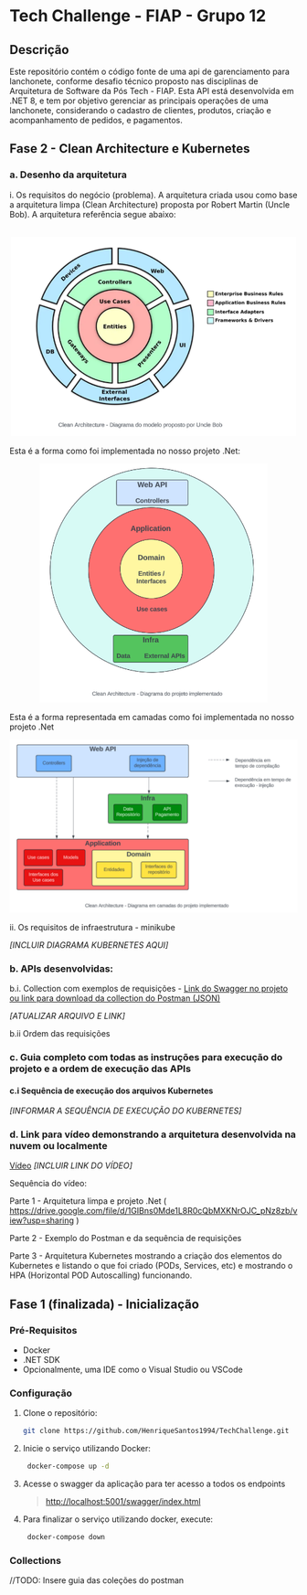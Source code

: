 # Tech Challenge - FIAP - Grupo 12

## Descrição
Este repositório contém o código fonte de uma api de garenciamento para lanchonete, conforme desafio técnico proposto nas disciplinas de Arquitetura de Software da Pós Tech - FIAP. Esta API está desenvolvida em .NET 8, e tem por objetivo gerenciar as principais operações de uma lanchonete, considerando o cadastro de clientes, produtos, criação e acompanhamento de pedidos, e pagamentos.

## Fase 2 - Clean Architecture e Kubernetes

### a. Desenho da arquitetura 

i. Os requisitos do negócio (problema).
A arquitetura criada usou como base a arquitetura limpa (Clean Architecture) proposta por Robert Martin (Uncle Bob). A arquitetura referência segue abaixo:

<p align="center">
  &nbsp;&nbsp;&nbsp;&nbsp;&nbsp;&nbsp;&nbsp;&nbsp;&nbsp;&nbsp;&nbsp;&nbsp;&nbsp;&nbsp;&nbsp;&nbsp;&nbsp;&nbsp;&nbsp;&nbsp;&nbsp;&nbsp;&nbsp;&nbsp;&nbsp;&nbsp;<img src="Documentação/CleanArchitecture/Clean1.png" width="500"/>
</p>

Esta é a forma como foi implementada no nosso projeto .Net:

<p align="center">
  <img src="Documentação/CleanArchitecture/Clean2.png" width="400"/>
</p>

Esta é a forma representada em camadas como foi implementada no nosso projeto .Net

<p align="center">
  <img src="Documentação/CleanArchitecture/Clean3.png" width="700"/>
</p>

ii. Os requisitos de infraestrutura - minikube

*[INCLUIR DIAGRAMA KUBERNETES AQUI]*

### b. APIs desenvolvidas:
b.i. Collection com exemplos de requisições - [Link do Swagger no projeto ou link para download da collection do Postman (JSON)](Documentação/Postman/FIAP.TechChallenge.ByteMeBurguer.API.postman_collection.json)

*[ATUALIZAR ARQUIVO E LINK]*

b.ii Ordem das requisições

### c. Guia completo com todas as instruções para execução do projeto e a ordem de execução das APIs
#### c.i Sequência de execução dos arquivos Kubernetes
*[INFORMAR A SEQUÊNCIA DE EXECUÇÃO DO KUBERNETES]*

### d. Link para vídeo demonstrando a arquitetura desenvolvida na nuvem ou localmente
[Vídeo](www.youtube.com)
*[INCLUIR LINK DO VÍDEO]*

Sequência do vídeo:

Parte 1 - Arquitetura limpa e projeto .Net ( https://drive.google.com/file/d/1GIBns0Mde1L8R0cQbMXKNrOJC_pNz8zb/view?usp=sharing )

Parte 2 - Exemplo do Postman e da sequência de requisições

Parte 3 - Arquitetura Kubernetes mostrando a criação dos elementos do Kubernetes e listando o que foi criado (PODs, Services, etc) e mostrando o HPA (Horizontal POD Autoscalling) funcionando.

## Fase 1 (finalizada) - Inicialização

### Pré-Requisitos
- Docker
- .NET SDK
- Opcionalmente, uma IDE como o Visual Studio ou VSCode


### Configuração
1. Clone o repositório:
   ```bash
   git clone https://github.com/HenriqueSantos1994/TechChallenge.git
    ```

2. Inicie o serviço utilizando Docker:

   ```bash
    docker-compose up -d
   ```

3. Acesse o swagger da aplicação para ter acesso a todos os endpoints

   > [http://localhost:5001/swagger/index.html](http://localhost:5001/swagger/index.html)


4. Para finalizar o serviço utilizando docker, execute:

   ```bash
    docker-compose down
   ```

### Collections
//TODO: Insere guia das coleções do postman
